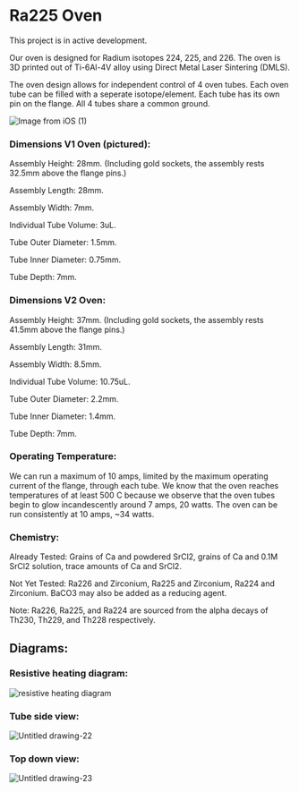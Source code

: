 # Ra225 Oven
This project is in active development.

Our oven is designed for Radium isotopes 224, 225, and 226. The oven is 3D printed out of Ti-6Al-4V alloy using Direct Metal Laser Sintering (DMLS).

The oven design allows for independent control of 4 oven tubes. Each oven tube can be filled with a seperate isotope/element. Each tube has its own pin on the flange. All 4 tubes share a common ground. 


![Image from iOS (1)](https://user-images.githubusercontent.com/59063892/97647675-19d32900-1a10-11eb-8847-1ad9ca5afd6a.jpg)

### Dimensions V1 Oven (pictured):
  Assembly Height: 28mm. (Including gold sockets, the assembly rests 32.5mm above the flange pins.)
  
  Assembly Length: 28mm.
  
  Assembly Width: 7mm.
  
  Individual Tube Volume: 3uL.
  
  Tube Outer Diameter: 1.5mm.
  
  Tube Inner Diameter: 0.75mm.
  
  Tube Depth: 7mm.
  
### Dimensions V2 Oven:
  Assembly Height: 37mm. (Including gold sockets, the assembly rests 41.5mm above the flange pins.)
  
  Assembly Length: 31mm.
  
  Assembly Width: 8.5mm.
  
  Individual Tube Volume: 10.75uL.
  
  Tube Outer Diameter: 2.2mm.
  
  Tube Inner Diameter: 1.4mm.
  
  Tube Depth: 7mm.
  
### Operating Temperature:
We can run a maximum of 10 amps, limited by the maximum operating current of the flange, through each tube. We know that the oven reaches temperatures of at least 500 C because we observe that the oven tubes begin to glow incandescently around 7 amps, 20 watts. The oven can be run consistently at 10 amps, ~34 watts.

### Chemistry:
Already Tested: Grains of Ca and powdered SrCl2, grains of Ca and 0.1M SrCl2 solution, trace amounts of Ca and SrCl2. 

Not Yet Tested: Ra226 and Zirconium, Ra225 and Zirconium, Ra224 and Zirconium. BaCO3 may also be added as a reducing agent.

Note: Ra226, Ra225, and Ra224 are sourced from the alpha decays of Th230, Th229, and Th228 respectively. 

## Diagrams: 

### Resistive heating diagram:
![resistive heating diagram](https://user-images.githubusercontent.com/59063892/97648399-df6a8b80-1a11-11eb-859c-16592824e004.png)

### Tube side view: 
![Untitled drawing-22](https://user-images.githubusercontent.com/59063892/97648586-61f34b00-1a12-11eb-88e6-a09ac790a846.png)

### Top down view:
![Untitled drawing-23](https://user-images.githubusercontent.com/59063892/97648666-8cdd9f00-1a12-11eb-9ff0-4c6a4e08561c.png)

